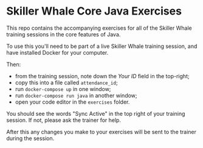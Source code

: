 # Skiller Whale Core Java Exercises

This repo contains the accompanying exercises for all of the Skiller Whale
training sessions in the core features of Java.

To use this you'll need to be part of a live Skiller Whale training session, and
have installed Docker for your computer.

Then:

* from the training session, note down the _Your ID_ field  in the top-right;
* copy this into a file called `attendance_id`;
* run `docker-compose up` in one window;
* run `docker-compose run java` in another window;
* open your code editor in the `exercises` folder.

You should see the words "Sync Active" in the top right of your training session.
If not, please ask the trainer for help.

After this any changes you make to your exercises will be sent to the trainer
during the session.

